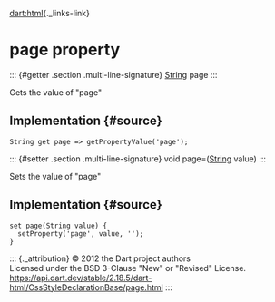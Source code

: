 [dart:html](../../dart-html/dart-html-library){._links-link}

page property
=============

::: {#getter .section .multi-line-signature}
[String](../../dart-core/string-class) page
:::

Gets the value of \"page\"

Implementation {#source}
--------------

``` {.language-dart data-language="dart"}
String get page => getPropertyValue('page');
```

::: {#setter .section .multi-line-signature}
void page=([String](../../dart-core/string-class) value)
:::

Sets the value of \"page\"

Implementation {#source}
--------------

``` {.language-dart data-language="dart"}
set page(String value) {
  setProperty('page', value, '');
}
```

::: {._attribution}
© 2012 the Dart project authors\
Licensed under the BSD 3-Clause \"New\" or \"Revised\" License.\
<https://api.dart.dev/stable/2.18.5/dart-html/CssStyleDeclarationBase/page.html>
:::
